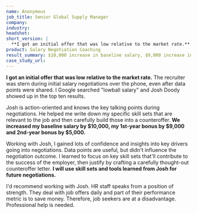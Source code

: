 ```yaml
---
name: Anonymous
job_title: Senior Global Supply Manager
company:
industry:
headshot:
short_version: |
  **I got an initial offer that was low relative to the market rate.** The recruiter was stern during initial salary negotiations over the phone. Working with Josh, I gained lots of confidence and insights into key drivers going into negotiations. He helped me write down my specific skill sets that are relevant to the job and then carefully build those into a counteroffer. **We increased my baseline salary by $10,000, my 1st-year bonus by $9,000 and 2nd-year bonus by $5,000.**
product: Salary Negotiation Coaching
result_summary: $10,000 increase in baseline salary, $9,000 increase in 1st-year bonus, $5,000 increase in 2nd-year bonus
case_study_url:
---
```


**I got an initial offer that was low relative to the market rate.** The recruiter was stern during initial salary negotiations over the phone, even after data points were shared. I Google searched "lowball salary" and Josh Doody showed up in the top ten results.

Josh is action-oriented and knows the key talking points during negotiations. He helped me write down my specific skill sets that are relevant to the job and then carefully build those into a counteroffer. **We increased my baseline salary by $10,000, my 1st-year bonus by $9,000 and 2nd-year bonus by $5,000.** 

Working with Josh, I gained lots of confidence and insights into key drivers going into negotiations. Data points are useful, but didn't influence the negotiation outcome. I learned to focus on key skill sets that'll contribute to the success of the employer, then justify by crafting a carefully thought-out counteroffer letter. **I will use skill sets and tools learned from Josh for future negotiations.**

I'd recommend working with Josh. HR staff speaks from a position of strength. They deal with job offers daily and part of their performance metric is to save money. Therefore, job seekers are at a disadvantage. Professional help is needed.
